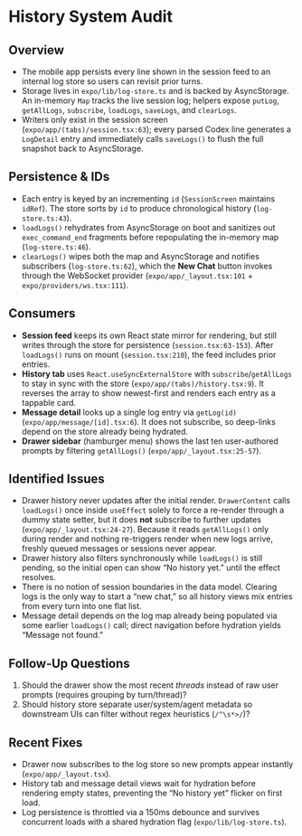 # History System Audit

## Overview
- The mobile app persists every line shown in the session feed to an internal log store so users can revisit prior turns.
- Storage lives in `expo/lib/log-store.ts` and is backed by AsyncStorage. An in-memory `Map` tracks the live session log; helpers expose `putLog`, `getAllLogs`, `subscribe`, `loadLogs`, `saveLogs`, and `clearLogs`.
- Writers only exist in the session screen (`expo/app/(tabs)/session.tsx:63`); every parsed Codex line generates a `LogDetail` entry and immediately calls `saveLogs()` to flush the full snapshot back to AsyncStorage.

## Persistence & IDs
- Each entry is keyed by an incrementing `id` (`SessionScreen` maintains `idRef`). The store sorts by `id` to produce chronological history (`log-store.ts:43`).
- `loadLogs()` rehydrates from AsyncStorage on boot and sanitizes out `exec_command_end` fragments before repopulating the in-memory map (`log-store.ts:46`).
- `clearLogs()` wipes both the map and AsyncStorage and notifies subscribers (`log-store.ts:62`), which the **New Chat** button invokes through the WebSocket provider (`expo/app/_layout.tsx:101` + `expo/providers/ws.tsx:111`).

## Consumers
- **Session feed** keeps its own React state mirror for rendering, but still writes through the store for persistence (`session.tsx:63-153`). After `loadLogs()` runs on mount (`session.tsx:210`), the feed includes prior entries.
- **History tab** uses `React.useSyncExternalStore` with `subscribe`/`getAllLogs` to stay in sync with the store (`expo/app/(tabs)/history.tsx:9`). It reverses the array to show newest-first and renders each entry as a tappable card.
- **Message detail** looks up a single log entry via `getLog(id)` (`expo/app/message/[id].tsx:6`). It does not subscribe, so deep-links depend on the store already being hydrated.
- **Drawer sidebar** (hamburger menu) shows the last ten user-authored prompts by filtering `getAllLogs()` (`expo/app/_layout.tsx:25-57`).

## Identified Issues
- Drawer history never updates after the initial render. `DrawerContent` calls `loadLogs()` once inside `useEffect` solely to force a re-render through a dummy state setter, but it does **not** subscribe to further updates (`expo/app/_layout.tsx:24-27`). Because it reads `getAllLogs()` only during render and nothing re-triggers render when new logs arrive, freshly queued messages or sessions never appear.
- Drawer history also filters synchronously while `loadLogs()` is still pending, so the initial open can show “No history yet.” until the effect resolves.
- There is no notion of session boundaries in the data model. Clearing logs is the only way to start a “new chat,” so all history views mix entries from every turn into one flat list.
- Message detail depends on the log map already being populated via some earlier `loadLogs()` call; direct navigation before hydration yields “Message not found.”

## Follow-Up Questions
1. Should the drawer show the most recent *threads* instead of raw user prompts (requires grouping by turn/thread)?
2. Should history store separate user/system/agent metadata so downstream UIs can filter without regex heuristics (`/^\s*>/`)?

## Recent Fixes
- Drawer now subscribes to the log store so new prompts appear instantly (`expo/app/_layout.tsx`).
- History tab and message detail views wait for hydration before rendering empty states, preventing the “No history yet” flicker on first load.
- Log persistence is throttled via a 150ms debounce and survives concurrent loads with a shared hydration flag (`expo/lib/log-store.ts`).
